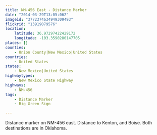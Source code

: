 ```yaml
---
title: NM-456 East - Distance Marker
date: "2014-03-29T13:05:06Z"
imageid: "3772374634949309493"
flickrid: "13919079576"
location:
    latitude: 36.97297422429172
    longitude: -103.3590280147705
places: []
counties:
    - Union County|New Mexico|United States
countries:
    - United States
states:
    - New Mexico|United States
highwaytypes:
    - New Mexico State Highway
highways:
    - NM-456
tags:
    - Distance Marker
    - Big Green Sign

---
```

Distance marker on NM-456 east.  Distance to Kenton, and Boise.  Both destinations are in Oklahoma.
